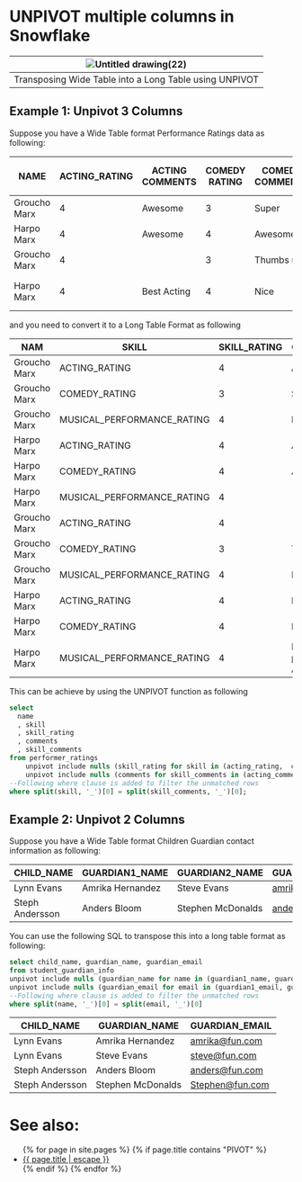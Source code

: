 # UNPIVOT multiple columns in Snowflake

|![Untitled drawing(22)](https://github.com/user-attachments/assets/390dec7d-97a4-403a-87cd-9aece7ae1025)|
|:--:|
|Transposing Wide Table into a Long Table using UNPIVOT|

## Example 1: Unpivot 3 Columns
Suppose you have a Wide Table format Performance Ratings data as following:

| NAME         | ACTING_RATING | ACTING COMMENTS | COMEDY RATING | COMEDY COMMENTS | MUSICAL PERFORMANCE RATING | MUSICAL PERFORMANCE COMMENTS |
|--------------|---------------|-----------------|---------------|-----------------|----------------------------|------------------------------|
| Groucho Marx | 4             | Awesome         | 3             | Super           | 4                          | Really good                  |
| Harpo Marx   | 4             | Awesome         | 4             | Awesome         | 4                          |                              |
| Groucho Marx | 4             |                 | 3             | Thumbs up       | 4                          | Nice                         |
| Harpo Marx   | 4             | Best Acting     | 4             | Nice            | 4                          | Best performance Award!      |

and you need to convert it to a Long Table Format as following

| NAM          | SKILL                      | SKILL_RATING | COMMENTS                | SKILL_COMMENTS               | 
|--------------|----------------------------|--------------|-------------------------|------------------------------|
| Groucho Marx | ACTING_RATING              | 4            | Awesome                 | ACTING_COMMENTS              |                      
| Groucho Marx | COMEDY_RATING              | 3            | Super                   | COMEDY_COMMENTS              |                      
| Groucho Marx | MUSICAL_PERFORMANCE_RATING | 4            | Really good             | MUSICAL_PERFORMANCE_COMMENTS |                      
| Harpo Marx   | ACTING_RATING              | 4            | Awesome                 | ACTING_COMMENTS              |                      
| Harpo Marx   | COMEDY_RATING              | 4            | Awesome                 | COMEDY_COMMENTS              |                      
| Harpo Marx   | MUSICAL_PERFORMANCE_RATING | 4            |                         | MUSICAL_PERFORMANCE_COMMENTS |                      
| Groucho Marx | ACTING_RATING              | 4            |                         | ACTING_COMMENTS              |                      
| Groucho Marx | COMEDY_RATING              | 3            | Thumbs up               | COMEDY_COMMENTS              |                      
| Groucho Marx | MUSICAL_PERFORMANCE_RATING | 4            | Nice                    | MUSICAL_PERFORMANCE_COMMENTS |                      
| Harpo Marx   | ACTING_RATING              | 4            | Best Acting             | ACTING_COMMENTS              |                      
| Harpo Marx   | COMEDY_RATING              | 4            | Nice                    | COMEDY_COMMENTS              |                      
| Harpo Marx   | MUSICAL_PERFORMANCE_RATING | 4            | Best performance Award! | MUSICAL_PERFORMANCE_COMMENTS |                      

This can be achieve by using the UNPIVOT function as following

```sql
select 
  name
  , skill
  , skill_rating
  , comments
  , skill_comments
from performer_ratings
    unpivot include nulls (skill_rating for skill in (acting_rating,  comedy_rating, musical_performance_rating)) 
    unpivot include nulls (comments for skill_comments in (acting_comments,comedy_comments, musical_performance_comments)) 
--Following where clause is added to filter the unmatched rows
where split(skill, '_')[0] = split(skill_comments, '_')[0];

```

## Example 2: Unpivot 2 Columns
Suppose you have a Wide Table format Children Guardian contact information as following:

| CHILD_NAME      | GUARDIAN1_NAME   | GUARDIAN2_NAME    | GUARDIAN1_EMAIL | GUARDIAN2_EMAIL |
|-----------------|------------------|-------------------|-----------------|-----------------|
| Lynn Evans      | Amrika Hernandez | Steve Evans       | amrika@fun.com  | steve@fun.com   |
| Steph Andersson | Anders Bloom     | Stephen McDonalds | anders@fun.com  | Stephen@fun.com |

You can use the following SQL to transpose this into a long table format as following:

```sql
select child_name, guardian_name, guardian_email
from student_guardian_info
unpivot include nulls (guardian_name for name in (guardian1_name, guardian2_name))
unpivot include nulls (guardian_email for email in (guardian1_email, guardian2_email))
--Following where clause is added to filter the unmatched rows
where split(name, '_')[0] = split(email, '_')[0]

```


| CHILD_NAME      | GUARDIAN_NAME     | GUARDIAN_EMAIL  |
|-----------------|-------------------|-----------------|
| Lynn Evans      | Amrika Hernandez  | amrika@fun.com  |
| Lynn Evans      | Steve Evans       | steve@fun.com   |
| Steph Andersson | Anders Bloom      | anders@fun.com  |
| Steph Andersson | Stephen McDonalds | Stephen@fun.com |

# See also:
<ul id="recent-articles">
{% for page in site.pages %}
    {% if page.title contains "PIVOT" %}
    <li>
    <a href="{{ page.url | relative_url }}">{{ page.title | escape }}</a>
    </li>
    {% endif %}
{% endfor %}
</ul>


